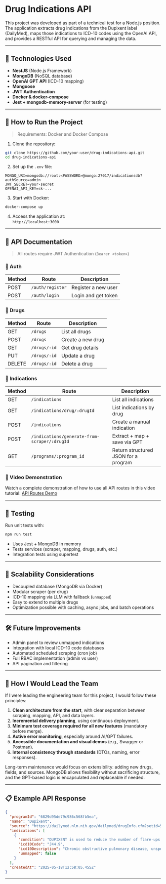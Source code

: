 # Drug Indications API

This project was developed as part of a technical test for a Node.js position. The application extracts drug indications from the Dupixent label (DailyMed), maps those indications to ICD-10 codes using the OpenAI API, and provides a RESTful API for querying and managing the data.

---

## 🚀 Technologies Used

- **NestJS** (Node.js Framework)
- **MongoDB** (NoSQL database)
- **OpenAI GPT API** (ICD-10 mapping)
- **Mongoose**
- **JWT Authentication**
- **Docker & docker-compose**
- **Jest + mongodb-memory-server** (for testing)

---

## 📆 How to Run the Project

> Requirements: Docker and Docker Compose

1. Clone the repository:

```bash
git clone https://github.com/your-user/drug-indications-api.git
cd drug-indications-api
```

2. Set up the `.env` file:

```env
MONGO_URI=mongodb://root:<PASSWORD>@mongo:27017/indicationsdb?authSource=admin
JWT_SECRET=your-secret
OPENAI_API_KEY=sk-...
```

3. Start with Docker:

```bash
docker-compose up
```

4. Access the application at:  
   `http://localhost:3000`

---

## 📘 API Documentation

> All routes require JWT Authentication (`Bearer <token>`)

### 🔑 Auth

| Method | Route            | Description         |
| ------ | ---------------- | ------------------- |
| POST   | `/auth/register` | Register a new user |
| POST   | `/auth/login`    | Login and get token |

### 💊 Drugs

| Method | Route        | Description       |
| ------ | ------------ | ----------------- |
| GET    | `/drugs`     | List all drugs    |
| POST   | `/drugs`     | Create a new drug |
| GET    | `/drugs/:id` | Get drug details  |
| PUT    | `/drugs/:id` | Update a drug     |
| DELETE | `/drugs/:id` | Delete a drug     |

### 🦠 Indications

| Method | Route                                        | Description                          |
| ------ | -------------------------------------------- | ------------------------------------ |
| GET    | `/indications`                               | List all indications                 |
| GET    | `/indications/drug/:drugId`                  | List indications by drug             |
| POST   | `/indications`                               | Create a manual indication           |
| POST   | `/indications/generate-from-scraper/:drugId` | Extract + map + save via GPT         |
| GET    | `/programs/:program_id`                      | Return structured JSON for a program |

### 🎥 Video Demonstration

Watch a complete demonstration of how to use all API routes in this video tutorial:
[API Routes Demo](https://youtu.be/Mx_iASNh_xo)

---

## 🧪 Testing

Run unit tests with:

```bash
npm run test
```

- Uses Jest + MongoDB in memory
- Tests services (scraper, mapping, drugs, auth, etc.)
- Integration tests using supertest

---

## 🧠 Scalability Considerations

- Decoupled database (MongoDB via Docker)
- Modular scraper (per drug)
- ICD-10 mapping via LLM with fallback (`unmapped`)
- Easy to extend to multiple drugs
- Optimization possible with caching, async jobs, and batch operations

---

## 🛠 Future Improvements

- Admin panel to review unmapped indications
- Integration with local ICD-10 code databases
- Automated scheduled scraping (cron job)
- Full RBAC implementation (admin vs user)
- API pagination and filtering

---

## 💼 How I Would Lead the Team

If I were leading the engineering team for this project, I would follow these principles:

1. **Clean architecture from the start**, with clear separation between scraping, mapping, API, and data layers.
2. **Incremental delivery planning**, using continuous deployment.
3. **Minimum test coverage required for all new features** (mandatory before merge).
4. **Active error monitoring**, especially around AI/GPT failures.
5. **Accessible documentation and visual demos** (e.g., Swagger or Postman).
6. **Internal consistency through standards** (DTOs, naming, error responses).

Long-term maintenance would focus on extensibility: adding new drugs, fields, and sources. MongoDB allows flexibility without sacrificing structure, and the GPT-based logic is encapsulated and replaceable if needed.

---

## 📋 Example API Response

```json
{
  "programId": "6829d95de79c986c568fb5ea",
  "name": "Dupixent",
  "source": "https://dailymed.nlm.nih.gov/dailymed/drugInfo.cfm?setid=595f437d-2729-40bb-9c62-c8ece1f82780&audience=consumer",
  "indications": [
    {
      "condition": "DUPIXENT is used to reduce the number of flare-ups (the worsening of your COPD symptoms for several days) and can improve your breathing",
      "icd10Code": "J44.9",
      "icd10Description": "Chronic obstructive pulmonary disease, unspecified",
      "unmapped": false
    }
  ],
  "createdAt": "2025-05-18T12:58:05.455Z"
}
```

---
